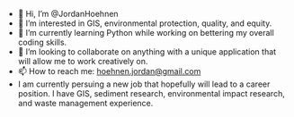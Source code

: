 - 👋 Hi, I’m @JordanHoehnen
- 👀 I’m interested in GIS, environmental protection, quality, and equity.
- 🌱 I’m currently learning Python while working on bettering my overall coding skills.
- 💞️ I’m looking to collaborate on anything with a unique application that will allow me to work creatively on.
- 📫 How to reach me: hoehnen.jordan@gmail.com
- I am currently persuing a new job that hopefully will lead to a career position. I have GIS, sediment research, environmental impact research, and waste management experience.
<!---
JordanHoehnen/JordanHoehnen is a ✨ special ✨ repository because its `README.md` (this file) appears on your GitHub profile.
You can click the Preview link to take a look at your changes.
--->
